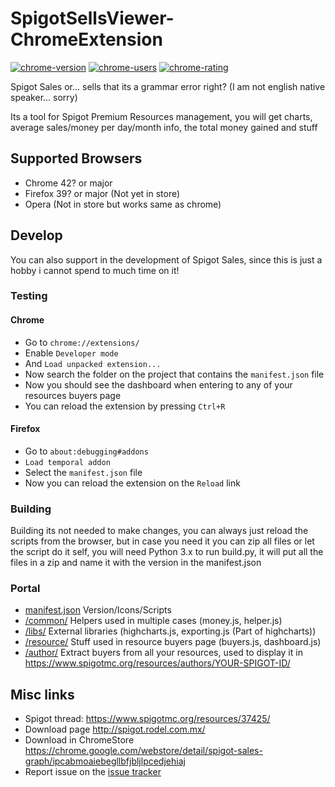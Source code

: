 # SpigotSellsViewer-ChromeExtension

[![chrome-version](https://img.shields.io/chrome-web-store/v/ipcabmoaiebegllbfjbljlpcedjehiaj.svg)](https://chrome.google.com/webstore/detail/spigot-sales-graph/ipcabmoaiebegllbfjbljlpcedjehiaj)
[![chrome-users](https://img.shields.io/chrome-web-store/users/ipcabmoaiebegllbfjbljlpcedjehiaj.svg)](https://chrome.google.com/webstore/detail/spigot-sales-graph/ipcabmoaiebegllbfjbljlpcedjehiaj)
[![chrome-rating](https://img.shields.io/chrome-web-store/rating/ipcabmoaiebegllbfjbljlpcedjehiaj.svg)](https://chrome.google.com/webstore/detail/spigot-sales-graph/ipcabmoaiebegllbfjbljlpcedjehiaj)

Spigot Sales or... sells that its a grammar error right? (I am not english native speaker... sorry)

Its a tool for Spigot Premium Resources management, you will get charts, average sales/money per day/month info, the total money gained and stuff

## Supported Browsers

+ Chrome 42? or major
+ Firefox 39? or major (Not yet in store)
+ Opera (Not in store but works same as chrome)


## Develop

You can also support in the development of Spigot Sales, since this is just a hobby i cannot spend to much time on it!

### Testing

#### Chrome

+ Go to `chrome://extensions/`
+ Enable `Developer mode`
+ And `Load unpacked extension...`
+ Now search the folder on the project that contains the `manifest.json` file
+ Now you should see the dashboard when entering to any of your resources buyers page
+ You can reload the extension by pressing `Ctrl+R`

#### Firefox

+ Go to `about:debugging#addons`
+ `Load temporal addon`
+ Select the `manifest.json` file
+ Now you can reload the extension on the `Reload` link

### Building

Building its not needed to make changes, you can always just reload the scripts from the browser, but in case you need it you can zip all files or let the script do it self, you will need Python 3.x to run build.py, it will put all the files in a zip and name it with the version in the manifest.json

### Portal

+ [manifest.json](https://github.com/rodel77/SpigotSellsViewer-ChromeExtension/blob/master/manifest.json) Version/Icons/Scripts
+ [/common/](https://github.com/rodel77/SpigotSellsViewer-ChromeExtension/blob/master/common) Helpers used in multiple cases (money.js, helper.js)
+ [/libs/](https://github.com/rodel77/SpigotSellsViewer-ChromeExtension/blob/master/libs) External libraries (highcharts.js, exporting.js (Part of highcharts))
+ [/resource/](https://github.com/rodel77/SpigotSellsViewer-ChromeExtension/blob/master/resource) Stuff used in resource buyers page (buyers.js, dashboard.js)
+ [/author/](https://github.com/rodel77/SpigotSellsViewer-ChromeExtension/blob/master/author) Extract buyers from all your resources, used to display it in https://www.spigotmc.org/resources/authors/YOUR-SPIGOT-ID/

## Misc links

+ Spigot thread: https://www.spigotmc.org/resources/37425/
+ Download page http://spigot.rodel.com.mx/
+ Download in ChromeStore https://chrome.google.com/webstore/detail/spigot-sales-graph/ipcabmoaiebegllbfjbljlpcedjehiaj
+ Report issue on the [issue tracker](https://github.com/rodel77/SpigotSellsViewer-ChromeExtension/issues)
